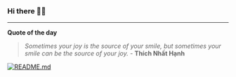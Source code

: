 ### Hi there 👋🏻


---

**Quote of the day**

> *Sometimes your joy is the source of your smile, but sometimes your smile can be the source of your joy.* - **Thích Nhất Hạnh** 

[![README.md](https://github.com/marcolovazzano/marcolovazzano/actions/workflows/readme.yml/badge.svg?branch=main)](https://github.com/marcolovazzano/marcolovazzano/actions/workflows/readme.yml)
